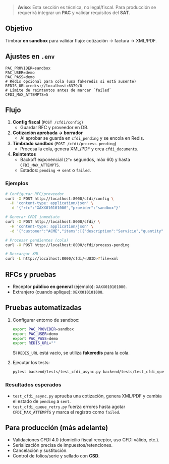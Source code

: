 > **Aviso**: Esta sección es técnica, no legal/fiscal. Para producción se requerirá integrar un **PAC** y validar requisitos del **SAT**.

## Objetivo

Timbrar **en sandbox** para validar flujo: cotización → factura → XML/PDF.

## Ajustes en `.env`

```dotenv
PAC_PROVIDER=sandbox
PAC_USER=demo
PAC_PASS=demo
# Redis opcional para cola (usa fakeredis si está ausente)
REDIS_URL=redis://localhost:6379/0
# Límite de reintentos antes de marcar `failed`
CFDI_MAX_ATTEMPTS=5
```

## Flujo

1. **Config fiscal** (`POST /cfdi/config`)
    - Guardar RFC y proveedor en DB.
2. **Cotización aprobada → borrador**
    - Al aprobar se guarda en `cfdi_pending` y se encola en Redis.
3. **Timbrado sandbox** (`POST /cfdi/process-pending`)
    - Procesa la cola, genera XML/PDF y crea `cfdi_documents`.
4. **Reintentos**
    - Backoff exponencial (`2^n` segundos, máx 60) y hasta `CFDI_MAX_ATTEMPTS`.
    - Estados: `pending` → `sent` o `failed`.

### Ejemplos

```bash
# Configurar RFC/proveedor
curl -X POST http://localhost:8000/cfdi/config \
  -H 'content-type: application/json' \
  -d '{"rfc":"XAXX010101000","provider":"sandbox"}'

# Generar CFDI inmediato
curl -X POST http://localhost:8000/cfdi/ \
  -H 'content-type: application/json' \
  -d '{"customer":"ACME","items":[{"description":"Servicio","quantity":1,"unit_price":100}]}'

# Procesar pendientes (cola)
curl -X POST http://localhost:8000/cfdi/process-pending

# Descargar XML
curl -L http://localhost:8000/cfdi/<UUID>?file=xml
```

## RFCs y pruebas

- Receptor **público en general** (ejemplo): `XAXX010101000`.
- Extranjero (cuando aplique): `XEXX010101000`.

## Pruebas automatizadas

1. Configurar entorno de sandbox:

   ```bash
   export PAC_PROVIDER=sandbox
   export PAC_USER=demo
   export PAC_PASS=demo
   export REDIS_URL=""
   ```

   Si `REDIS_URL` está vacío, se utiliza **fakeredis** para la cola.

2. Ejecutar los tests:

   ```bash
   pytest backend/tests/test_cfdi_async.py backend/tests/test_cfdi_queue_retry.py
   ```

### Resultados esperados

- `test_cfdi_async.py` aprueba una cotización, genera XML/PDF y cambia el estado de `pending` a `sent`.
- `test_cfdi_queue_retry.py` fuerza errores hasta agotar `CFDI_MAX_ATTEMPTS` y marca el registro como `failed`.

## Para producción (más adelante)

- Validaciones CFDI 4.0 (domicilio fiscal receptor, uso CFDI válido, etc.).
- Serialización precisa de impuestos/retenciones.
- Cancelación y sustitución.
- Control de folios/serie y sellado con **CSD**.
